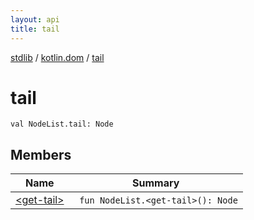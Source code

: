 ```yaml
---
layout: api
title: tail
---
```

[stdlib](../../index.html) / [kotlin.dom](../index.html) / [tail](index.html)

# tail

```
val NodeList.tail: Node
```
## Members
| Name | Summary |
|------|---------|
|[&lt;get-tail&gt;](_get-tail_.html)|&nbsp;&nbsp;`fun NodeList.<get-tail>(): Node`<br>|

